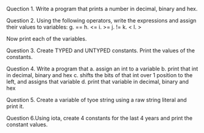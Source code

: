 Quection 1.
Write a program that prints a number in decimal, binary and hex.



Question 2.
Using the following operators, write the expressions and assign their values to variables:
  g. ==
  h. <=
  i. >=
  j. !=
  k. <
  l. >

Now print each of the variables.



Question 3.
Create TYPED and UNTYPED constants. Print the values of the constants.



Question 4.
Write a program that
a. assign an int to a variable
b. print that int in decimal, binary and hex
c. shifts the bits of that int over 1 position to the left, and assigns that variable
d. print that variable in decimal, binary and hex



Question 5.
Create a variable of tyoe string using a raw string literal and print it.



Question 6.Using iota, create 4 constants for the last 4 years and print the constant values.


